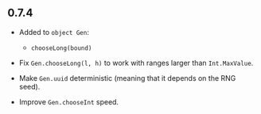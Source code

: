 ## 0.7.4

* Added to `object Gen`:
  * `chooseLong(bound)`

* Fix `Gen.chooseLong(l, h)` to work with ranges larger than `Int.MaxValue`.

* Make `Gen.uuid` deterministic (meaning that it depends on the RNG seed).

* Improve `Gen.chooseInt` speed.
